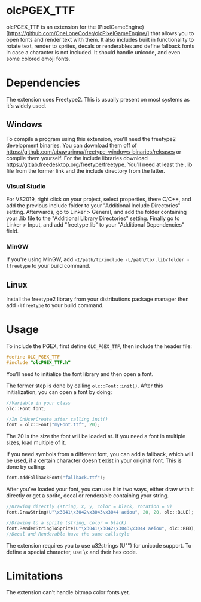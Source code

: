 # olcPGEX_TTF

olcPGEX_TTF is an extension for the (PixelGameEngine)[https://github.com/OneLoneCoder/olcPixelGameEngine/] that allows you to 
open fonts and render text with them. It also includes built in functionality to rotate text, render to sprites, decals
or renderables and define fallback fonts in case a character is not included. It should handle unicode, and even some colored emoji fonts.

# Dependencies
The extension uses Freetype2. This is usually present on most systems as it's widely used.

## Windows
To compile a program using this extension, you'll need the freetype2 development binaries. You can download them off of
https://github.com/ubawurinna/freetype-windows-binaries/releases or compile them yourself. For the include libraries download
https://gitlab.freedesktop.org/freetype/freetype. You'll need at least the .lib file from the former link and the include directory from
the latter.

### Visual Studio
For VS2019, right click on your project, select properties, there C/C++, and add the previous include folder to your "Additional Include Directories"
setting. Afterwards, go to Linker > General, and add the folder containing your .lib file to the "Additional Library Directories" 
setting. Finally go to Linker > Input, and add "freetype.lib" to your "Additional Dependencies" field.

### MinGW
If you're using MinGW, add `-I/path/to/include -L/path/to/.lib/folder -lfreetype` to your build command.

## Linux
Install the freetype2 library from your distributions package manager then add `-lfreetype` to your build command.

# Usage
To include the PGEX, first define `OLC_PGEX_TTF`, then include the header file:

```cpp
#define OLC_PGEX_TTF
#include "olcPGEX_TTF.h"
```

You'll need to initialize the font library and then open a font.

The former step is done by calling `olc::Font::init()`. After this initialization, you can open a font by doing:

```cpp
//Variable in your class
olc::Font font;

//In OnUserCreate after calling init()
font = olc::Font("myFont.ttf", 20);
```

The 20 is the size the font will be loaded at. If you need a font in multiple sizes, load multiple of it.

If you need symbols from a different font, you can add a fallback, which will be used, if a certain character
doesn't exist in your original font. This is done by calling:

```cpp
font.AddFallbackFont("fallback.ttf");
```

After you've loaded your font, you can use it in two ways, either draw with it directly or get a sprite, decal or renderable
containing your string.

```cpp
//Drawing directly (string, x, y, color = black, rotation = 0)
font.DrawString(U"\x3041\x3042\x3043\x3044 aeiou", 20, 20, olc::BLUE);

//Drawing to a sprite (string, color = black)
font.RenderStringToSprite(U"\x3041\x3042\x3043\x3044 aeiou", olc::RED);
//Decal and Renderable have the same callstyle
```

The extension requires you to use u32strings (U"") for unicode support. To define a special character, use \x and their
hex code.

# Limitations
The extension can't handle bitmap color fonts yet.